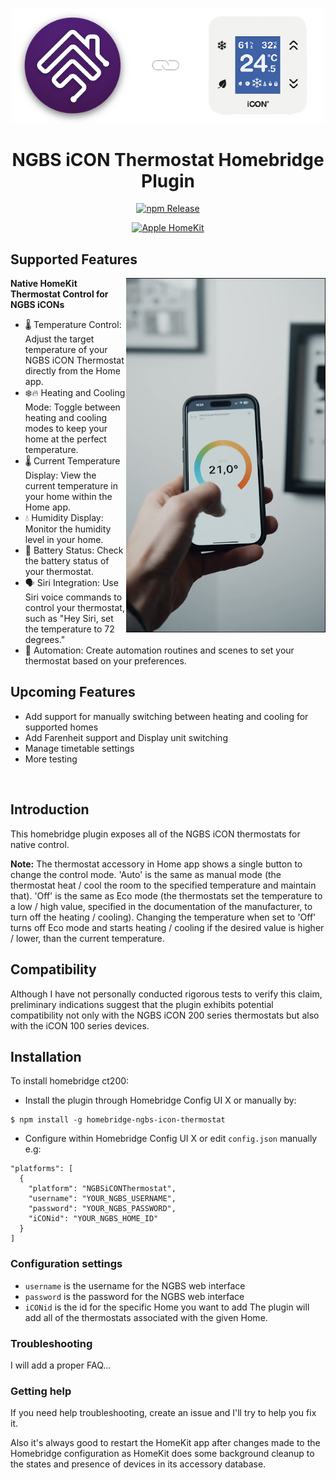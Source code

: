 <p align="center">
  <img alt="NGBS iCON Thermostat Homebridge Plugin" src="https://raw.githubusercontent.com/peterrakolcza/homebridge-ngbs-icon-thermostat/latest/assets/config.png" width="500px">
</p>
<span align="center">

# NGBS iCON Thermostat Homebridge Plugin

[![npm Release](https://flat.badgen.net/npm/v/homebridge-ngbs-icon-thermostat?icon=npm)](https://www.npmjs.com/package/homebridge-ngbs-icon-thermostat)

[![Apple HomeKit](https://flat.badgen.net/badge/apple/homekit/f89f1a?icon=apple)](https://www.apple.com/ios/home/) 

</span>

## Supported Features

<div align="left">
  <img align="right" width="319" alt="Photo of the NGBS Thermostat Homebridge plugin." src="assets/photo.jpg">
  <b>Native HomeKit Thermostat Control for NGBS iCONs</b>
  <ul>
    <li>🌡️ Temperature Control: Adjust the target temperature of your NGBS iCON Thermostat directly from the Home app.</li>
    <li>❄️🔥 Heating and Cooling Mode: Toggle between heating and cooling modes to keep your home at the perfect temperature.</li>
    <li>🌡️ Current Temperature Display: View the current temperature in your home within the Home app.</li>
    <li>💧 Humidity Display: Monitor the humidity level in your home.</li>
    <li>🔋 Battery Status: Check the battery status of your thermostat.</li>
    <li>🗣️ Siri Integration: Use Siri voice commands to control your thermostat, such as "Hey Siri, set the temperature to 72 degrees."</li>
    <li>🤖 Automation: Create automation routines and scenes to set your thermostat based on your preferences.</li>
  </ul>
</div>

## Upcoming Features

  * Add support for manually switching between heating and cooling for supported homes
  * Add Farenheit support and Display unit switching
  * Manage timetable settings
  * More testing

<br>

## Introduction
This homebridge plugin exposes all of the NGBS iCON thermostats for native control.

**Note:** The thermostat accessory in Home app shows a single button to change the control mode. 'Auto' is the same as manual mode (the thermostat heat / cool the room to the specified temperature and maintain that). 'Off' is the same as Eco mode (the thermostats set the temperature to a low / high value, specified in the documentation of the manufacturer, to turn off the heating / cooling). Changing the temperature when set to 'Off' turns off Eco mode and starts heating / cooling if the desired value is higher / lower, than the current temperature.

## Compatibility
Although I have not personally conducted rigorous tests to verify this claim, preliminary indications suggest that the plugin exhibits potential compatibility not only with the NGBS iCON 200 series thermostats but also with the iCON 100 series devices.

## Installation
To install homebridge ct200:
- Install the plugin through Homebridge Config UI X or manually by:
```
$ npm install -g homebridge-ngbs-icon-thermostat
```
- Configure within Homebridge Config UI X or edit `config.json` manually e.g:
```
"platforms": [
  {
    "platform": "NGBSiCONThermostat",
    "username": "YOUR_NGBS_USERNAME",
    "password": "YOUR_NGBS_PASSWORD",
    "iCONid": "YOUR_NGBS_HOME_ID"
  }
]
```
### Configuration settings
- `username` is the username for the NGBS web interface
- `password` is the password for the NGBS web interface
- `iCONid` is the id for the specific Home you want to add
The plugin will add all of the thermostats associated with the given Home.

### Troubleshooting
I will add a proper FAQ...

### Getting help
If you need help troubleshooting, create an issue and I'll try to help you fix it.

Also it's always good to restart the HomeKit app after changes made to the Homebridge configuration as HomeKit does some background cleanup to the states and presence of devices in its accessory database.
